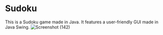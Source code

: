 # Sudoku
This is a Sudoku game made in Java. It features a user-friendly GUI made in Java Swing.
![Screenshot (142)](https://github.com/AxilleasGalanis/Sudoku/assets/130224323/638e2c49-637d-4d5a-bc55-197c79a12de6)
